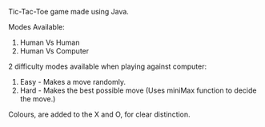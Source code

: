 Tic-Tac-Toe game made using Java.

Modes Available:
  1. Human Vs Human
  2. Human Vs Computer

2 difficulty modes available when playing against computer:
  1. Easy - Makes a move randomly.
  2. Hard - Makes the best possible move (Uses miniMax function to decide the move.)

Colours, are added to the X and O, for clear distinction.
